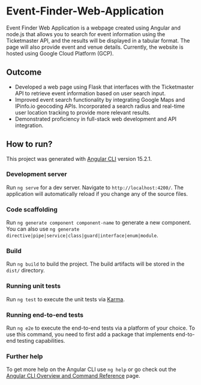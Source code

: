 # Event-Finder-Web-Application

Event Finder Web Application is a webpage created using Angular and node.js that allows you to search for event information using the Ticketmaster API, and the results will be displayed in a tabular format. The page will also provide event and venue details. Currently, the website is hosted using Google Cloud Platform (GCP).

## Outcome
- Developed a web page using Flask that interfaces with the Ticketmaster API to retrieve event information based on user search input.
- Improved event search functionality by integrating Google Maps and IPinfo.io geocoding APIs. Incorporated a search radius and real-time user location tracking to provide more relevant results.
- Demonstrated proficiency in full-stack web development and API integration.

## How to run?

This project was generated with [Angular CLI](https://github.com/angular/angular-cli) version 15.2.1.

### Development server

Run `ng serve` for a dev server. Navigate to `http://localhost:4200/`. The application will automatically reload if you change any of the source files.

### Code scaffolding

Run `ng generate component component-name` to generate a new component. You can also use `ng generate directive|pipe|service|class|guard|interface|enum|module`.

### Build

Run `ng build` to build the project. The build artifacts will be stored in the `dist/` directory.

### Running unit tests

Run `ng test` to execute the unit tests via [Karma](https://karma-runner.github.io).

### Running end-to-end tests

Run `ng e2e` to execute the end-to-end tests via a platform of your choice. To use this command, you need to first add a package that implements end-to-end testing capabilities.

### Further help

To get more help on the Angular CLI use `ng help` or go check out the [Angular CLI Overview and Command Reference](https://angular.io/cli) page.
